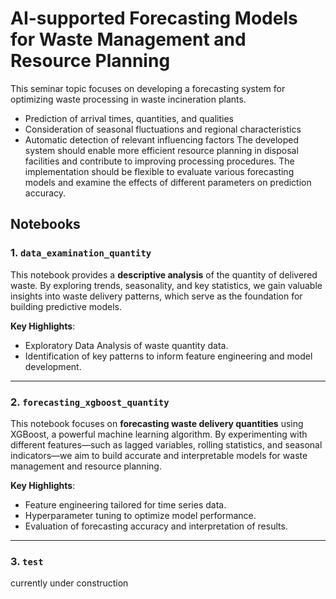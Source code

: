 # AI-supported Forecasting Models for Waste Management and Resource Planning

This seminar topic focuses on developing a forecasting system for optimizing waste processing in
waste incineration plants.
- Prediction of arrival times, quantities, and qualities
- Consideration of seasonal fluctuations and regional characteristics
- Automatic detection of relevant influencing factors
The developed system should enable more efficient resource planning in disposal facilities
and contribute to improving processing procedures. The implementation should be flexible to
evaluate various forecasting models and examine the effects of different parameters on prediction
accuracy. 

## Notebooks

### 1. `data_examination_quantity`
This notebook provides a **descriptive analysis** of the quantity of delivered waste. By exploring trends, seasonality, and key statistics, we gain valuable insights into waste delivery patterns, which serve as the foundation for building predictive models.

**Key Highlights**:
- Exploratory Data Analysis of waste quantity data.
- Identification of key patterns to inform feature engineering and model development.

---

### 2. `forecasting_xgboost_quantity`
This notebook focuses on **forecasting waste delivery quantities** using XGBoost, a powerful machine learning algorithm. By experimenting with different features—such as lagged variables, rolling statistics, and seasonal indicators—we aim to build accurate and interpretable models for waste management and resource planning.

**Key Highlights**:
- Feature engineering tailored for time series data.
- Hyperparameter tuning to optimize model performance.
- Evaluation of forecasting accuracy and interpretation of results.

---

### 3. `test`
currently under construction 